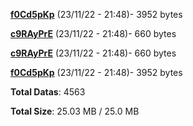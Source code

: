 [**f0Cd5pKp**](/data/f0Cd5pKp.txt) (23/11/22 - 21:48)- 3952 bytes

[**c9RAyPrE**](/data/c9RAyPrE.txt) (23/11/22 - 21:48)- 660 bytes

[**c9RAyPrE**](/data/c9RAyPrE.txt) (23/11/22 - 21:48)- 660 bytes

[**f0Cd5pKp**](/data/f0Cd5pKp.txt) (23/11/22 - 21:48)- 3952 bytes

**Total Datas**: 4563

**Total Size**: 25.03 MB / 25.0 MB